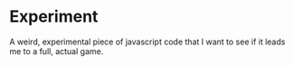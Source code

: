 # Experiment
A weird, experimental piece of javascript code that I want to see if it leads
me to a full, actual game.
